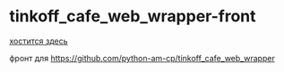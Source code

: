 # tinkoff_cafe_web_wrapper-front
[хостится здесь](https://python-am-cp.github.io/tinkoff_cafe_web_wrapper-front)



фронт для https://github.com/python-am-cp/tinkoff_cafe_web_wrapper
